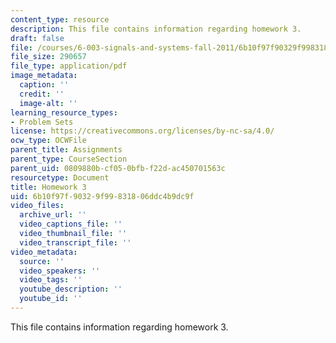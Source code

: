 ```yaml
---
content_type: resource
description: This file contains information regarding homework 3.
draft: false
file: /courses/6-003-signals-and-systems-fall-2011/6b10f97f90329f99831806ddc4b9dc9f_MIT6_003F11_hw03.pdf
file_size: 290657
file_type: application/pdf
image_metadata:
  caption: ''
  credit: ''
  image-alt: ''
learning_resource_types:
- Problem Sets
license: https://creativecommons.org/licenses/by-nc-sa/4.0/
ocw_type: OCWFile
parent_title: Assignments
parent_type: CourseSection
parent_uid: 0809880b-cf05-0bfb-f22d-ac450701563c
resourcetype: Document
title: Homework 3
uid: 6b10f97f-9032-9f99-8318-06ddc4b9dc9f
video_files:
  archive_url: ''
  video_captions_file: ''
  video_thumbnail_file: ''
  video_transcript_file: ''
video_metadata:
  source: ''
  video_speakers: ''
  video_tags: ''
  youtube_description: ''
  youtube_id: ''
---
```

This file contains information regarding homework 3.
